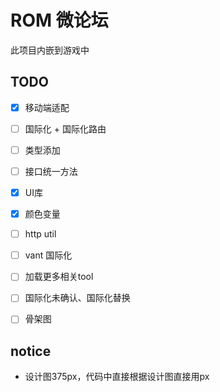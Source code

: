 # ROM 微论坛

此项目内嵌到游戏中

## TODO

- [x] 移动端适配
- [ ] 国际化 + 国际化路由
- [ ] 类型添加
- [ ] 接口统一方法
- [x] UI库
- [x] 颜色变量
- [ ] http util
- [ ] vant 国际化
- [ ] 加载更多相关tool
- [ ] 国际化未确认、国际化替换
- [ ] 骨架图



## notice

* 设计图375px，代码中直接根据设计图直接用px

